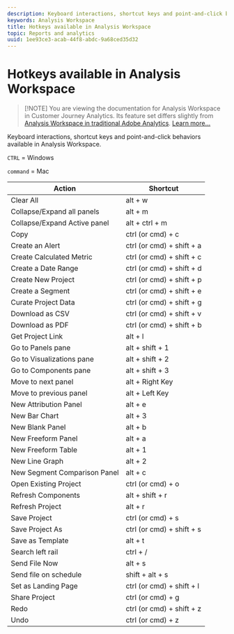 ```yaml
---
description: Keyboard interactions, shortcut keys and point-and-click behaviors available in Analysis Workspace.
keywords: Analysis Workspace
title: Hotkeys available in Analysis Workspace
topic: Reports and analytics
uuid: 1ee93ce3-acab-44f8-abdc-9a68ced35d32
---
```


# Hotkeys available in Analysis Workspace

>[!NOTE] You are viewing the documentation for Analysis Workspace in Customer Journey Analytics. Its feature set differs slightly from [Analysis Workspace in traditional Adobe Analytics](https://docs.adobe.com/content/help/en/analytics/analyze/analysis-workspace/home.html). [Learn more...](/help/getting-started/cja-aa.md)

Keyboard interactions, shortcut keys and point-and-click behaviors available in Analysis Workspace.

 `CTRL` = Windows

`command` = Mac 

|Action|Shortcut|
|---|---|
|Clear All|alt + w|
|Collapse/Expand all panels|alt + m|
|Collapse/Expand Active panel|alt + ctrl + m|
|Copy|ctrl (or cmd) + c|
|Create an Alert|ctrl (or cmd) + shift + a|
|Create Calculated Metric|ctrl (or cmd) + shift + c|
|Create a Date Range|ctrl (or cmd) + shift + d|
|Create New Project|ctrl (or cmd) + shift + p|
|Create a Segment|ctrl (or cmd) + shift + e|
|Curate Project Data|ctrl (or cmd) + shift + g|
|Download as CSV|ctrl (or cmd) + shift + v|
|Download as PDF|ctrl (or cmd) + shift + b|
|Get Project Link|alt + l|
|Go to Panels pane|alt + shift + 1|
|Go to Visualizations pane|alt + shift + 2|
|Go to Components pane|alt + shift + 3|
|Move to next panel|alt + Right Key|
|Move to previous panel|alt + Left Key|
|New Attribution Panel|alt + e|
|New Bar Chart|alt + 3|
|New Blank Panel|alt + b|
|New Freeform Panel|alt + a|
|New Freeform Table|alt + 1|
|New Line Graph|alt + 2|
|New Segment Comparison Panel|alt + c|
|Open Existing Project|ctrl (or cmd) + o|
|Refresh Components|alt + shift + r|
|Refresh Project|alt + r|
|Save Project|ctrl (or cmd) + s|
|Save Project As|ctrl (or cmd) + shift + s|
|Save as Template|alt + t|
|Search left rail|ctrl + /|
|Send File Now|alt + s|
|Send file on schedule|shift + alt + s|
|Set as Landing Page|ctrl (or cmd) + shift + l|
|Share Project|ctrl (or cmd) + g|
|Redo|ctrl (or cmd) + shift + z|
|Undo|ctrl (or cmd) + z|
